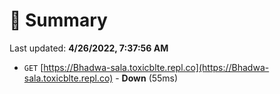 # 📖 Summary
Last updated: **4/26/2022, 7:37:56 AM**

- `GET` [https://Bhadwa-sala.toxicblte.repl.co](https://Bhadwa-sala.toxicblte.repl.co) - **Down** (55ms)
